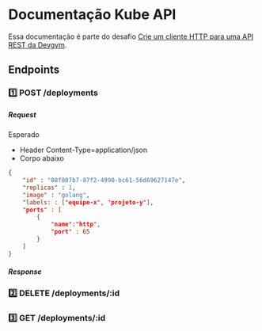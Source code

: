 # Documentação Kube API 

Essa documentação é parte do desafio [Crie um cliente HTTP para uma API REST da Devgym](https://app.devgym.com.br/challenges/9bcad7c4-a809-4ef5-929d-a000aede5b25). 

## Endpoints 


### 1️⃣ POST /deployments 

##### Request 

Esperado

* Header Content-Type=application/json
* Corpo abaixo  

```json
{
    "id" : "08f807b7-87f2-4990-bc61-56d69627147e",
    "replicas" : 1,
    "image" : "golang",
    "labels: : ["equipe-x", "projeto-y"],
    "ports" : [
        {
            "name":"http",
            "port" : 65
        }
    ]
}
```


##### Response 


### 2️⃣ DELETE /deployments/:id 

### 3️⃣ GET /deployments/:id
